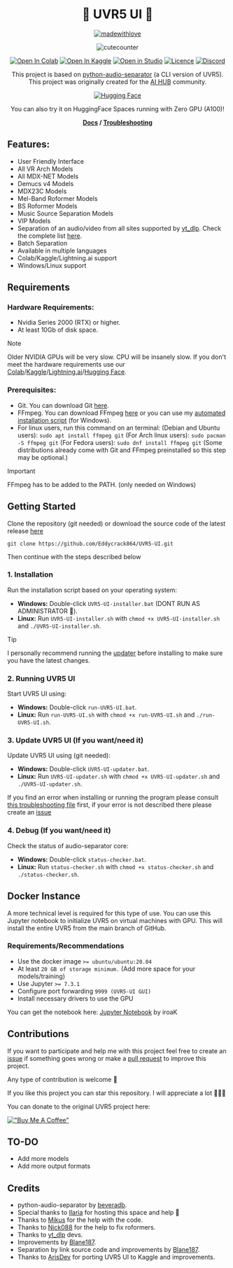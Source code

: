 <h1 align="center"><b> 🎵 UVR5 UI 🎵 </b></h1>
<div align="center">

[![madewithlove](https://img.shields.io/badge/made_with-%E2%9D%A4-red?style=for-the-badge&labelColor=orange)](https://github.com/Eddycrack864/UVR5-UI)

![cutecounter](https://count.nett.moe/get/uvr5_ui_colab/img?theme=rule34)

[![Open In Colab](https://img.shields.io/badge/Colab-F9AB00?style=for-the-badge&logo=googlecolab&color=525252)](https://colab.research.google.com/github/Eddycrack864/UVR5-UI/blob/main/UVR_UI.ipynb)
[![Open In Kaggle](https://img.shields.io/badge/Kaggle-20BEFF?style=for-the-badge&logo=Kaggle&logoColor=white)](https://www.kaggle.com/code/eddycrack864/uvr5-ui)
<a target="_blank" href="https://lightning.ai/new?repo_url=https%3A%2F%2Fgithub.com%2FEddycrack864%2FUVR5-UI%2Fblob%2Fmain%2FUVR_UI.ipynb">
<img src="https://pl-bolts-doc-images.s3.us-east-2.amazonaws.com/app-2/studio-badge.svg" alt="Open in Studio"/></a>
[![Licence](https://img.shields.io/badge/LICENSE-MIT-green.svg?style=for-the-badge)](https://github.com/Eddycrack864/UVR5-UI/blob/main/LICENSE)
[![Discord](https://img.shields.io/badge/Community-Discord-7289DA?style=for-the-badge&logo=discord&logoColor=white)](https://discord.gg/aihub)

This project is based on [python-audio-separator](https://github.com/karaokenerds/python-audio-separator) (a CLI version of UVR5). This project was originally created for the [AI ​​HUB](https://discord.gg/aihub) community.

</div>
<div align="center">
  
[![Hugging Face](https://huggingface.co/datasets/huggingface/badges/resolve/main/open-in-hf-spaces-xl-dark.svg?download=true)](https://huggingface.co/spaces/TheStinger/UVR5_UI)

You can also try it on HuggingFace Spaces running with Zero GPU (A100)!

</div>
 
<div align="center">

**[Docs](https://github.com/Eddycrack864/UVR5-UI/blob/main/info/docs.md) / [Troubleshooting](https://github.com/Eddycrack864/UVR5-UI/blob/main/info/troubleshooting.md)**

</div>

## Features: 
* User Friendly Interface
* All VR Arch Models
* All MDX-NET Models
* Demucs v4 Models
* MDX23C Models
* Mel-Band Roformer Models
* BS Roformer Models
* Music Source Separation Models
* VIP Models
* Separation of an audio/video from all sites supported by [yt_dlp](https://github.com/yt-dlp/yt-dlp). Check the complete list [here](https://github.com/yt-dlp/yt-dlp/blob/master/supportedsites.md).
* Batch Separation
* Available in multiple languages
* Colab/Kaggle/Lightning.ai support
* Windows/Linux support

## Requirements

### Hardware Requirements:
* Nvidia Series 2000 (RTX) or higher.
* At least 10Gb of disk space. 

> [!NOTE]  
> Older NVIDIA GPUs will be very slow. CPU will be insanely slow. If you don't meet the hardware requirements use our [Colab](https://colab.research.google.com/github/Eddycrack864/UVR5-UI/blob/main/UVR_UI.ipynb)/[Kaggle](https://www.kaggle.com/code/eddycrack864/uvr5-ui)/[Lightning.ai](https://lightning.ai/eddycrack864/studios/uvr5-ui)/[Hugging Face](https://huggingface.co/spaces/TheStinger/UVR5_UI).

### Prerequisites:
- Git. You can download Git [here](https://git-scm.com/downloads).
- FFmpeg. You can download FFmpeg [here](https://www.ffmpeg.org/download.html) or you can use my [automated installation script](https://github.com/Eddycrack864/UVR5-UI/blob/main/info/ffmpeg-installer.bat) (for Windows).
- For linux users, run this command on an terminal: (Debian and Ubuntu users): `sudo apt install ffmpeg git` (For Arch linux users): `sudo pacman -S ffmpeg git` (For Fedora users): `sudo dnf install ffmpeg git`
(Some distributions already come with Git and FFmpeg preinstalled so this step may be optional.)

> [!IMPORTANT]  
> FFmpeg has to be added to the PATH. (only needed on Windows)

## Getting Started

Clone the repository (git needed) or download the source code of the latest release [here](https://github.com/Eddycrack864/UVR5-UI/releases)

```
git clone https://github.com/Eddycrack864/UVR5-UI.git
```

Then continue with the steps described below

### 1. Installation

Run the installation script based on your operating system:

- **Windows:** Double-click `UVR5-UI-installer.bat` (DONT RUN AS ADMINISTRATOR 🚧).
- **Linux:** Run `UVR5-UI-installer.sh` with `chmod +x UVR5-UI-installer.sh` and `./UVR5-UI-installer.sh`.

> [!TIP]
> I personally recommend running the [updater](https://github.com/Eddycrack864/UVR5-UI#3-update-uvr5-ui-if-you-wantneed-it) before installing to make sure you have the latest changes.

### 2. Running UVR5 UI

Start UVR5 UI using:

- **Windows:** Double-click `run-UVR5-UI.bat`.
- **Linux:** Run `run-UVR5-UI.sh` with `chmod +x run-UVR5-UI.sh` and `./run-UVR5-UI.sh`.

### 3. Update UVR5 UI (If you want/need it)

Update UVR5 UI using (git needed):

- **Windows:** Double-click `UVR5-UI-updater.bat`.
- **Linux:** Run `UVR5-UI-updater.sh` with `chmod +x UVR5-UI-updater.sh` and `./UVR5-UI-updater.sh`.

If you find an error when installing or running the program please consult [this troubleshooting file](https://github.com/Eddycrack864/UVR5-UI/blob/main/info/troubleshooting.md) first, if your error is not described there please create an [issue](https://github.com/Eddycrack864/UVR5-UI/issues)

### 4. Debug (If you want/need it)

Check the status of audio-separator core:

- **Windows:** Double-click `status-checker.bat`.
- **Linux:** Run `status-checker.sh` with `chmod +x status-checker.sh` and `./status-checker.sh`.

## Docker Instance

A more technical level is required for this type of use. You can use this Jupyter notebook to initialize UVR5 on virtual machines with GPU. This will install the entire UVR5 from the main branch of GitHub.

### Requirements/Recommendations
- Use the docker image `>= ubuntu/ubuntu:20.04`
- At least `20 GB of storage minimum.` (Add more space for your models/training)
- Use Jupyter `>= 7.3.1`
- Configure port forwarding `9999 (UVR5-UI GUI)`
- Install necessary drivers to use the GPU

You can get the notebook here: [Jupyter Notebook](https://github.com/Eddycrack864/UVR5-UI/blob/main/UVR_UI_Jupyter.ipynb) by iroaK


## Contributions
If you want to participate and help me with this project feel free to create an [issue](https://github.com/Eddycrack864/UVR5-UI/issues) if something goes wrong or make a [pull request](https://github.com/Eddycrack864/UVR5-UI/pulls) to improve this project.

Any type of contribution is welcome 💖

If you like this project you can star this repository. I will appreciate a lot 💖💖💖

You can donate to the original UVR5 project here:

[!["Buy Me A Coffee"](https://www.buymeacoffee.com/assets/img/custom_images/orange_img.png)](https://www.buymeacoffee.com/uvr5)

## TO-DO
* Add more models
* Add more output formats

## Credits
* python-audio-separator by [beveradb](https://github.com/beveradb).
* Special thanks to [Ilaria](https://github.com/TheStingerX) for hosting this space and help 💖
* Thanks to [Mikus](https://github.com/cappuch) for the help with the code.
* Thanks to [Nick088](https://github.com/Nick088Official) for the help to fix roformers.
* Thanks to [yt_dlp](https://github.com/yt-dlp/yt-dlp) devs.
* Improvements by [Blane187](https://huggingface.co/Blane187).
* Separation by link source code and improvements by [Blane187](https://huggingface.co/Blane187).
* Thanks to [ArisDev](https://github.com/aris-py) for porting UVR5 UI to Kaggle and improvements.
